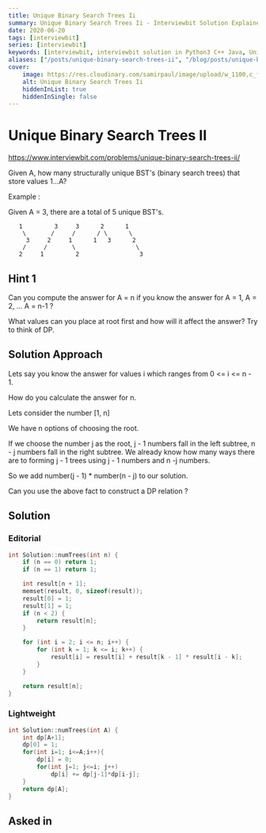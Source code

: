 ```yaml
---
title: Unique Binary Search Trees Ii
summary: Unique Binary Search Trees Ii - Interviewbit Solution Explained
date: 2020-06-20
tags: [interviewbit]
series: [interviewbit]
keywords: [interviewbit, interviewbit solution in Python3 C++ Java, Unique Binary Search Trees Ii solution]
aliases: ["/posts/unique-binary-search-trees-ii", "/blog/posts/unique-binary-search-trees-ii", "/unique-binary-search-trees-ii"]
cover:
    image: https://res.cloudinary.com/samirpaul/image/upload/w_1100,c_fit,co_rgb:FFFFFF,l_text:Arial_70_bold:Unique Binary Search Trees Ii - Solution Explained/problem-solving.webp
    alt: Unique Binary Search Trees Ii
    hiddenInList: true
    hiddenInSingle: false
---
```


# Unique Binary Search Trees II

https://www.interviewbit.com/problems/unique-binary-search-trees-ii/

Given A, how many structurally unique BST's (binary search trees) that store values 1...A?

Example :

Given A = 3, there are a total of 5 unique BST's.

```
   1         3     3      2      1
    \       /     /      / \      \
     3     2     1      1   3      2
    /     /       \                 \
   2     1         2                 3
```

## Hint 1

Can you compute the answer for A = n if you know the answer for A = 1, A = 2, ... A = n-1 ?

What values can you place at root first and how will it affect the answer? Try to think of DP.

## Solution Approach

Lets say you know the answer for values i which ranges from 0 <= i <= n - 1.

How do you calculate the answer for n.

Lets consider the number [1, n]

We have n options of choosing the root. 

If we choose the number j as the root, j - 1 numbers fall in the left subtree, n - j numbers fall in the right subtree. We already know how many ways there are to forming j - 1 trees using j - 1 numbers and n -j numbers. 

So we add number(j - 1) * number(n - j) to our solution.

Can you use the above fact to construct a DP relation ?

## Solution


### Editorial
```cpp
int Solution::numTrees(int n) {
    if (n == 0) return 1;
    if (n == 1) return 1;

    int result[n + 1];
    memset(result, 0, sizeof(result));
    result[0] = 1;
    result[1] = 1;
    if (n < 2) {
        return result[n];
    }

    for (int i = 2; i <= n; i++) {
        for (int k = 1; k <= i; k++) {
            result[i] = result[i] + result[k - 1] * result[i - k];
        }
    }

    return result[n];
}
```

### Lightweight
```cpp
int Solution::numTrees(int A) {
    int dp[A+1];
    dp[0] = 1;
    for(int i=1; i<=A;i++){
        dp[i] = 0;
        for(int j=1; j<=i; j++)
            dp[i] += dp[j-1]*dp[i-j];
    }
    return dp[A];
}
```

## Asked in
